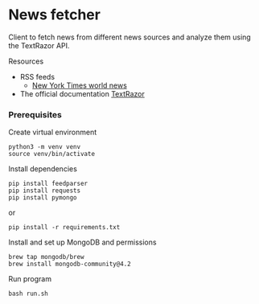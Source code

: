 # News fetcher

Client to fetch news from different news sources and analyze them using the TextRazor API.

Resources
- RSS feeds
    - [New York Times world news](https://rss.nytimes.com/services/xml/rss/nyt/World.xml)
- The official documentation [TextRazor](https://www.textrazor.com/docs/python)

### Prerequisites

Create virtual environment

```
python3 -m venv venv
source venv/bin/activate
```

Install dependencies

```
pip install feedparser
pip install requests
pip install pymongo
```

or

```
pip install -r requirements.txt
```

Install and set up MongoDB and permissions
```
brew tap mongodb/brew
brew install mongodb-community@4.2
```

Run program
```
bash run.sh
```
